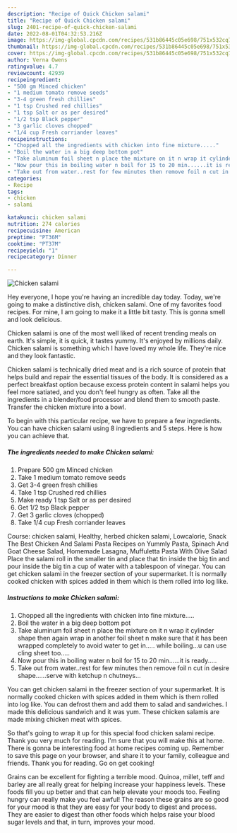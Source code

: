 ```yaml
---
description: "Recipe of Quick Chicken salami"
title: "Recipe of Quick Chicken salami"
slug: 2401-recipe-of-quick-chicken-salami
date: 2022-08-01T04:32:53.216Z
image: https://img-global.cpcdn.com/recipes/531b86445c05e698/751x532cq70/chicken-salami-recipe-main-photo.jpg
thumbnail: https://img-global.cpcdn.com/recipes/531b86445c05e698/751x532cq70/chicken-salami-recipe-main-photo.jpg
cover: https://img-global.cpcdn.com/recipes/531b86445c05e698/751x532cq70/chicken-salami-recipe-main-photo.jpg
author: Verna Owens
ratingvalue: 4.7
reviewcount: 42939
recipeingredient:
- "500 gm Minced chicken"
- "1 medium tomato remove seeds"
- "3-4 green fresh chillies"
- "1 tsp Crushed red chillies"
- "1 tsp Salt or as per desired"
- "1/2 tsp Black pepper"
- "3 garlic cloves chopped"
- "1/4 cup Fresh corriander leaves"
recipeinstructions:
- "Chopped all the ingredients with chicken into fine mixture....."
- "Boil the water in a big deep bottom pot"
- "Take aluminum foil sheet n place the mixture on it n wrap it cylinder shape then again wrap in another foil sheet n make sure that it has been wrapped completely to avoid water to get in..... while boiling...u can use cling sheet too....."
- "Now pour this in boiling water n boil for 15 to 20 min......it is ready....."
- "Take out from water..rest for few minutes then remove foil n cut in desire shape......serve with ketchup n chutneys..."
categories:
- Recipe
tags:
- chicken
- salami

katakunci: chicken salami 
nutrition: 274 calories
recipecuisine: American
preptime: "PT36M"
cooktime: "PT37M"
recipeyield: "1"
recipecategory: Dinner

---
```



![Chicken salami](https://img-global.cpcdn.com/recipes/531b86445c05e698/751x532cq70/chicken-salami-recipe-main-photo.jpg)

Hey everyone, I hope you're having an incredible day today. Today, we're going to make a distinctive dish, chicken salami. One of my favorites food recipes. For mine, I am going to make it a little bit tasty. This is gonna smell and look delicious.

Chicken salami is one of the most well liked of recent trending meals on earth. It's simple, it is quick, it tastes yummy. It's enjoyed by millions daily. Chicken salami is something which I have loved my whole life. They're nice and they look fantastic.

Chicken salami is technically dried meat and is a rich source of protein that helps build and repair the essential tissues of the body. It is considered as a perfect breakfast option because excess protein content in salami helps you feel more satiated, and you don&#39;t feel hungry as often. Take all the ingredients in a blender/food processor and blend them to smooth paste. Transfer the chicken mixture into a bowl.


To begin with this particular recipe, we have to prepare a few ingredients. You can have chicken salami using 8 ingredients and 5 steps. Here is how you can achieve that.

<!--inarticleads1-->

##### The ingredients needed to make Chicken salami:

1. Prepare 500 gm Minced chicken
1. Take 1 medium tomato remove seeds
1. Get 3-4 green fresh chillies
1. Take 1 tsp Crushed red chillies
1. Make ready 1 tsp Salt or as per desired
1. Get 1/2 tsp Black pepper
1. Get 3 garlic cloves (chopped)
1. Take 1/4 cup Fresh corriander leaves


Course: chicken salami, Healthy, herbed chicken salami, Lowcalorie, Snack The Best Chicken And Salami Pasta Recipes on Yummly Pasta, Spinach And Goat Cheese Salad, Homemade Lasagna, Muffuletta Pasta With Olive Salad Place the salami roll in the smaller tin and place that tin inside the big tin and pour inside the big tin a cup of water with a tablespoon of vinegar. You can get chicken salami in the freezer section of your supermarket. It is normally cooked chicken with spices added in them which is them rolled into log like. 

<!--inarticleads2-->

##### Instructions to make Chicken salami:

1. Chopped all the ingredients with chicken into fine mixture.....
1. Boil the water in a big deep bottom pot
1. Take aluminum foil sheet n place the mixture on it n wrap it cylinder shape then again wrap in another foil sheet n make sure that it has been wrapped completely to avoid water to get in..... while boiling...u can use cling sheet too.....
1. Now pour this in boiling water n boil for 15 to 20 min......it is ready.....
1. Take out from water..rest for few minutes then remove foil n cut in desire shape......serve with ketchup n chutneys...


You can get chicken salami in the freezer section of your supermarket. It is normally cooked chicken with spices added in them which is them rolled into log like. You can defrost them and add them to salad and sandwiches. I made this delicious sandwich and it was yum. These chicken salamis are made mixing chicken meat with spices. 

So that's going to wrap it up for this special food chicken salami recipe. Thank you very much for reading. I'm sure that you will make this at home. There is gonna be interesting food at home recipes coming up. Remember to save this page on your browser, and share it to your family, colleague and friends. Thank you for reading. Go on get cooking!

Grains can be excellent for fighting a terrible mood. Quinoa, millet, teff and barley are all really great for helping increase your happiness levels. These foods fill you up better and that can help elevate your moods too. Feeling hungry can really make you feel awful! The reason these grains are so good for your mood is that they are easy for your body to digest and process. They are easier to digest than other foods which helps raise your blood sugar levels and that, in turn, improves your mood.
